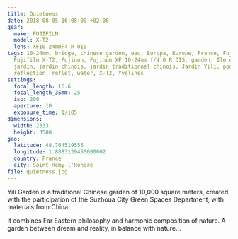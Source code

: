 ```yaml
---
title: Quietness
date: 2018-08-05 16:08:00 +02:00
gear:
  make: FUJIFILM
  model: X-T2
  lens: XF10-24mmF4 R OIS
tags: 10-24mm, bridge, chinese garden, eau, Europa, Europe, France, Fujifilm,
  Fujifilm X-T2, Fujinon, Fujinon XF 10-24mm f/4.0 R OIS, garden, Ile de France,
  jardin, jardin chinois, jardin traditionnel chinois, Jardin Yili, pont,
  reflection, reflet, water, X-T2, Yvelines
settings:
  focal_length: 16.6
  focal_length_35mm: 25
  iso: 200
  aperture: 10
  exposure_time: 1/105
dimensions:
  width: 2333
  height: 3500
geo:
  latitude: 48.764519555
  longitude: 1.8883139450000002
  country: France
  city: Saint-Rémy-l'Honoré
file: quietness.jpg
---
```


Yili Garden is a traditional Chinese garden of 10,000 square meters, created with the participation of the Suzhoua City Green Spaces Department, with materials from China.

It combines Far Eastern philosophy and harmonic composition of nature. A garden between dream and reality, in balance with nature...
